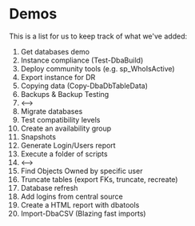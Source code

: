 # Demos

This is a list for us to keep track of what we've added:

01. Get databases demo
02. Instance compliance (Test-DbaBuild)
03. Deploy community tools (e.g. sp_WhoIsActive)
04. Export instance for DR
05. Copying data (Copy-DbaDbTableData)
06. Backups & Backup Testing
07. <-->
08. Migrate databases
09. Test compatibility levels
10. Create an availability group
11. Snapshots
12. Generate Login/Users report 
13. Execute a folder of scripts
14. <-->
15. Find Objects Owned by specific user
16. Truncate tables (export FKs, truncate, recreate)
17. Database refresh
18. Add logins from central source
19. Create a HTML report with dbatools
20. Import-DbaCSV (Blazing fast imports)